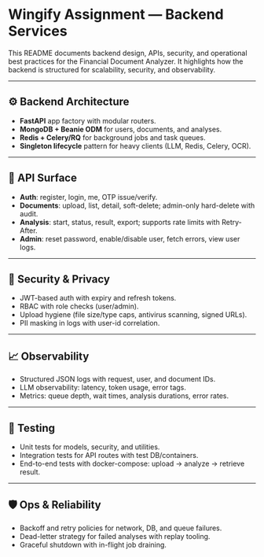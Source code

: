 # Wingify Assignment — Backend Services

This README documents backend design, APIs, security, and operational best practices for the Financial Document Analyzer. It highlights how the backend is structured for scalability, security, and observability.

---

## ⚙️ Backend Architecture

- **FastAPI** app factory with modular routers.
- **MongoDB + Beanie ODM** for users, documents, and analyses.
- **Redis + Celery/RQ** for background jobs and task queues.
- **Singleton lifecycle** pattern for heavy clients (LLM, Redis, Celery, OCR).

---

## 🔑 API Surface

- **Auth**: register, login, me, OTP issue/verify.
- **Documents**: upload, list, detail, soft-delete; admin-only hard-delete with audit.
- **Analysis**: start, status, result, export; supports rate limits with Retry-After.
- **Admin**: reset password, enable/disable user, fetch errors, view user logs.

---

## 🔐 Security & Privacy

- JWT-based auth with expiry and refresh tokens.
- RBAC with role checks (user/admin).
- Upload hygiene (file size/type caps, antivirus scanning, signed URLs).
- PII masking in logs with user-id correlation.

---

## 📈 Observability

- Structured JSON logs with request, user, and document IDs.
- LLM observability: latency, token usage, error tags.
- Metrics: queue depth, wait times, analysis durations, error rates.

---

## 🧪 Testing

- Unit tests for models, security, and utilities.
- Integration tests for API routes with test DB/containers.
- End-to-end tests with docker-compose: upload → analyze → retrieve result.

---

## 🛡️ Ops & Reliability

- Backoff and retry policies for network, DB, and queue failures.
- Dead-letter strategy for failed analyses with replay tooling.
- Graceful shutdown with in-flight job draining.
